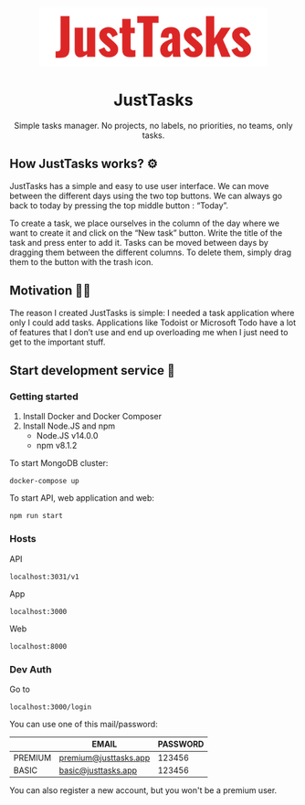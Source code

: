 <div align="center">
  <img alt="Logo" src="./resources/just-tasks-logo-red.png" width="400" />
</div>
<h1 align="center">
  JustTasks
</h1>
<p align="center">
  Simple tasks manager. No projects, no labels, no priorities, no teams, only tasks.
</p>

## How JustTasks works? ⚙️

JustTasks has a simple and easy to use user interface. We can move between 
the different days using the two top buttons. We can always go back to today 
by pressing the top middle button : “Today”.

To create a task, we place ourselves in the column of the day where we want 
to create it and click on the “New task” button. Write the title of the task 
and press enter to add it. Tasks can be moved between days by dragging them 
between the different columns. To delete them, simply drag them to the button 
with the trash icon.

## Motivation 🏋️‍♂️

The reason I created JustTasks is simple: I needed a task application where 
only I could add tasks. Applications like Todoist or Microsoft Todo have a 
lot of features that I don’t use and end up overloading me when I just need 
to get to the important stuff.

## Start development service 🚀

### Getting started
1. Install Docker and Docker Composer
2. Install Node.JS and npm
    - Node.JS v14.0.0
    - npm v8.1.2

To start MongoDB cluster:
```
docker-compose up
```

To start API, web application and web:
```
npm run start
```

### Hosts
API
```
localhost:3031/v1
```
App
```
localhost:3000
```
Web
```
localhost:8000
```

### Dev Auth

Go to

```
localhost:3000/login
```
You can use one of this mail/password:

|  | EMAIL | PASSWORD |
|---|---|---|
| PREMIUM | premium@justtasks.app | 123456 |
| BASIC | basic@justtasks.app | 123456 |

You can also register a new account, but you won't be a premium user.